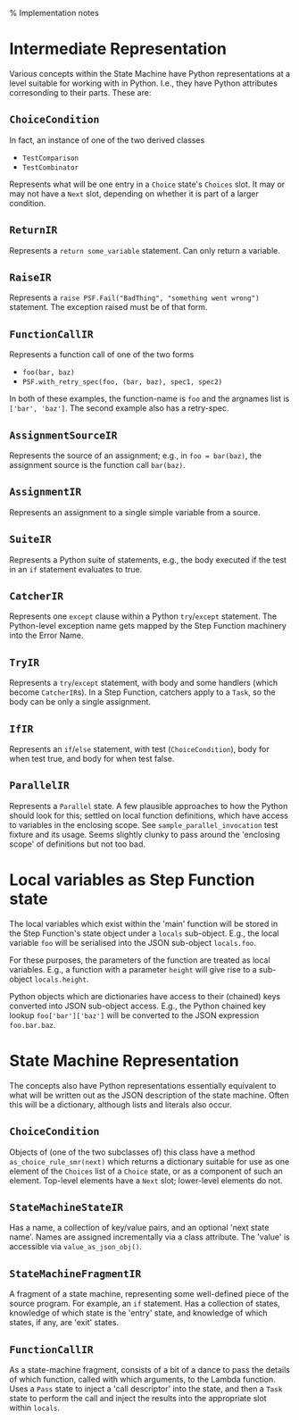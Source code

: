 % Implementation notes


# Intermediate Representation

Various concepts within the State Machine have Python representations
at a level suitable for working with in Python.  I.e., they have
Python attributes corresonding to their parts.  These are:

## `ChoiceCondition`

In fact, an instance of one of the two derived classes

* `TestComparison`
* `TestCombinator`

Represents what will be one entry in a `Choice` state's `Choices`
slot.  It may or may not have a `Next` slot, depending on whether it
is part of a larger condition.

## `ReturnIR`

Represents a `return some_variable` statement.  Can only return a
variable.

## `RaiseIR`

Represents a `raise PSF.Fail("BadThing", "something went wrong")`
statement.  The exception raised must be of that form.

## `FunctionCallIR`

Represents a function call of one of the two forms

* `foo(bar, baz)`
* `PSF.with_retry_spec(foo, (bar, baz), spec1, spec2)`

In both of these examples, the function-name is `foo` and the argnames
list is `['bar', 'baz']`.  The second example also has a retry-spec.

## `AssignmentSourceIR`

Represents the source of an assignment; e.g., in `foo = bar(baz)`, the
assignment source is the function call `bar(baz)`.

## `AssignmentIR`

Represents an assignment to a single simple variable from a source.

## `SuiteIR`

Represents a Python suite of statements, e.g., the body executed if
the test in an `if` statement evaluates to true.

## `CatcherIR`

Represents one `except` clause within a Python `try`/`except`
statement.  The Python-level exception name gets mapped by the Step
Function machinery into the Error Name.

## `TryIR`

Represents a `try`/`except` statement, with body and some handlers
(which become `CatcherIR`s).  In a Step Function, catchers apply to a
`Task`, so the body can be only a single assignment.

## `IfIR`

Represents an `if`/`else` statement, with test (`ChoiceCondition`),
body for when test true, and body for when test false.

## `ParallelIR`

Represents a `Parallel` state.  A few plausible approaches to how the
Python should look for this; settled on local function definitions,
which have access to variables in the enclosing scope.  See
`sample_parallel_invocation` test fixture and its usage.  Seems
slightly clunky to pass around the 'enclosing scope' of definitions
but not too bad.


# Local variables as Step Function state

The local variables which exist within the 'main' function will be
stored in the Step Function's state object under a `locals`
sub-object.  E.g., the local variable `foo` will be serialised into
the JSON sub-object `locals.foo`.

For these purposes, the parameters of the function are treated as
local variables.  E.g., a function with a parameter `height` will give
rise to a sub-object `locals.height`.

Python objects which are dictionaries have access to their (chained)
keys converted into JSON sub-object access.  E.g., the Python chained
key lookup `foo['bar']['baz']` will be converted to the JSON
expression `foo.bar.baz`.


# State Machine Representation

The concepts also have Python representations essentially equivalent
to what will be written out as the JSON description of the state
machine.  Often this will be a dictionary, although lists and literals
also occur.

## `ChoiceCondition`

Objects of (one of the two subclasses of) this class have a method
`as_choice_rule_smr(next)` which returns a dictionary suitable for use
as one element of the `Choices` list of a `Choice` state, or as a
component of such an element.  Top-level elements have a `Next` slot;
lower-level elements do not.

## `StateMachineStateIR`

Has a name, a collection of key/value pairs, and an optional 'next
state name'.  Names are assigned incrementally via a class attribute.
The 'value' is accessible via `value_as_json_obj()`.

## `StateMachineFragmentIR`

A fragment of a state machine, representing some well-defined piece of
the source program.  For example, an `if` statement.  Has a collection
of states, knowledge of which state is the 'entry' state, and
knowledge of which states, if any, are 'exit' states.

## `FunctionCallIR`

As a state-machine fragment, consists of a bit of a dance to pass the
details of which function, called with which arguments, to the Lambda
function.  Uses a `Pass` state to inject a 'call descriptor' into the
state, and then a `Task` state to perform the call and inject the
results into the appropriate slot within `locals`.

